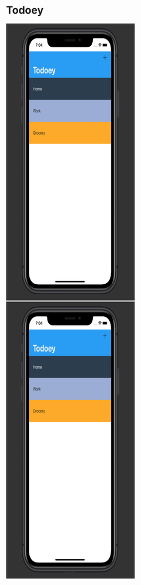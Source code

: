 # Todoey

<img src="images/todoey_1.png" width="350" height="750">
<img src="images/todoey_1.png" width="350" height="750">
